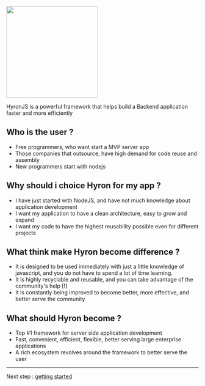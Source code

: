 <img src='https://i.imgur.com/mAjPWAu.png' width='240px'/>

HyronJS is a powerful framework that helps build a Backend application faster and more efficiently

## Who is the user ?

- Free programmers, who want start a MVP server app
- Those companies that outsource, have high demand for code reuse and assembly
- New programmers start with nodejs

## Why should i choice Hyron for my app ?

- I have just started with NodeJS, and have not much knowledge about application development
- I want my application to have a clean architecture, easy to grow and expand
- I want my code to have the highest reusability possible even for different projects

## What think make Hyron become difference ?

- It is designed to be used immediately with just a little knowledge of javascript, and you do not have to spend a lot of time learning.
- It is highly recyclable and reusable, and you can take advantage of the community's help [!]
- It is constantly being improved to become better, more effective, and better serve the community

## What should Hyron become ?

- Top #1 framework for server side application development
- Fast, convenient, efficient, flexible, better serving large enterprise applications
- A rich ecosystem revolves around the framework to better serve the user

---

Next step : [getting started](./geting-started.md)